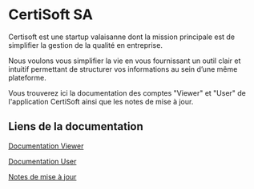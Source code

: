 # CertiSoft SA


Certisoft est une startup valaisanne dont la mission principale est de simplifier la gestion de la qualité en entreprise. 

Nous voulons vous simplifier la vie en vous fournissant un outil clair et intuitif permettant de structurer vos informations au sein d’une même plateforme.

Vous trouverez ici la documentation des comptes "Viewer" et "User" de l'application CertiSoft ainsi que les notes de mise à jour.


## Liens de la documentation

[Documentation Viewer](02_viewer.md)

[Documentation User](03_user.md)

[Notes de mise à jour](04_release-notes.md)